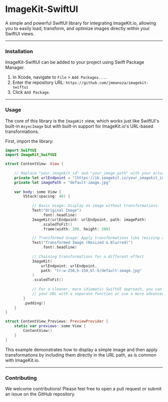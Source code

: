 # ImageKit-SwiftUI

A simple and powerful SwiftUI library for integrating ImageKit.io, allowing you to easily load, transform, and optimize images directly within your SwiftUI views.

---

### Installation

ImageKit-SwiftUI can be added to your project using Swift Package Manager.

1.  In Xcode, navigate to `File` > `Add Packages...`.
2.  Enter the repository URL: `https://github.com/jmmanoza/imagekit-swiftui`
3.  Click `Add Package`.

---

### Usage

The core of this library is the `ImageKit` view, which works just like SwiftUI's built-in `AsyncImage` but with built-in support for ImageKit.io's URL-based transformations.

First, import the library:

```swift
import SwiftUI
import ImageKit_SwiftUI

struct ContentView: View {
    
    // Replace "your_imagekit_id" and "your_image_path" with your actual values.
    private let urlEndpoint = "[https://ik.imagekit.io/your_imagekit_id/](https://ik.imagekit.io/your_imagekit_id/)"
    private let imagePath = "default-image.jpg"
    
    var body: some View {
        VStack(spacing: 40) {
            
            // Basic Usage: Display an image without transformations.
            Text("Original Image")
                .font(.headline)
            ImageKit(urlEndpoint: urlEndpoint, path: imagePath)
                .scaledToFit()
                .frame(width: 200, height: 200)

            // Transformed Usage: Apply transformations like resizing and cropping.
            Text("Transformed Image (Resized & Blurred)")
                .font(.headline)
            
            // Chaining transformations for a different effect
            ImageKit(
                urlEndpoint: urlEndpoint,
                path: "tr:w-250,h-150,bl-5/default-image.jpg"
            )
            .scaledToFit()
            
            // For a cleaner, more idiomatic SwiftUI approach, you can also build
            // your URL with a separate function or use a more advanced URL builder.
        }
        .padding()
    }
}

struct ContentView_Previews: PreviewProvider {
    static var previews: some View {
        ContentView()
    }
}
```

This example demonstrates how to display a simple image and then apply transformations by including them directly in the URL path, as is common with ImageKit.io.

---

### Contributing

We welcome contributions! Please feel free to open a pull request or submit an issue on the GitHub repository.
